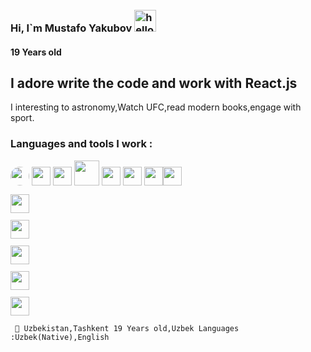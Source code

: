 ### Hi, I`m Mustafo Yakubov <img style="margin-top: 10px;" src="https://media4.giphy.com/media/3ornjJphIlZjcTbTyg/giphy.gif?cid=ecf05e47kniz2pzmhrzmdmz20euqgjk93njjzcn6hevu1pd6&rid=giphy.gif&ct=g" alt="hello gif" width="35px"/>
#### 19 Years old
<h2>I adore write the code and work with React.js</h2>
I interesting to astronomy,Watch UFC,read modern books,engage with sport.

### Languages and tools I work :
<code><img style=" border-radius: 50%;" src="https://w7.pngwing.com/pngs/201/90/png-transparent-logo-html-html5.png" width="30px" /></code>
<code><img src="https://w7.pngwing.com/pngs/696/424/png-transparent-logo-css-css3.png" width="30px" /></code>
<code><img src="https://e7.pngegg.com/pngimages/72/936/png-clipart-sass-cascading-style-sheets-preprocessor-less-postcss-meng-miscellaneous-text-thumbnail.png" width="30px" /></code>
<code><img src="https://i.pinimg.com/originals/28/75/3d/28753ddf79d70042ba86564947e13bf5.png" width="40px" /></code>
<code><img src="https://w7.pngwing.com/pngs/79/518/png-transparent-js-react-js-logo-react-react-native-logos-icon-thumbnail.png" width="30px" /></code>
<code><img src="https://cdn.imgbin.com/15/14/3/imgbin-logo-next-plc-cambridge-hoodie-retail-clothes-button-uvjTFe5UWPy72dJruP3g2KHpB.jpg" width="30px" /></code>
<code><img src="https://e7.pngegg.com/pngimages/669/447/png-clipart-redux-react-javascript-freecodecamp-npm-others-miscellaneous-purple-thumbnail.png" width="30px" /><code><img src="https://p1.hiclipart.com/preview/678/218/574/logo-logo-git-line-cheat-sheet-signage-cheating-mug-png-clipart.jpg" width="30px" /></code>
<code> <img width="30px" src="https://icon2.cleanpng.com/20180426/rwq/kisspng-firebase-cloud-messaging-google-developers-softwar-5ae1d9fd416102.1403209115247508452678.jpg"/></code>
<code> <img width="30px" src="https://cdn.icon-icons.com/icons2/2107/PNG/512/file_type_vscode_icon_130084.png"/></code>
<code> <img width="30px" src="https://w7.pngwing.com/pngs/911/515/png-transparent-figma-logo-brand-logos-brands-in-colors-icon-thumbnail.png"/></code>
<code> <img width="30px" src="https://banner2.cleanpng.com/20180824/jtl/kisspng-computer-icons-logo-portable-network-graphics-clip-icons-for-free-iconza-circle-social-5b7fe46b0bac53.1999041115351082030478.jpg"/></code>
<code> <img width="30px" src="https://www.liblogo.com/img-logo/bo416be60-bootstrap-logo-bootstrap-plain-wordmark-logo-free-icon-of-devicon.png"/></code>
<br/>
 📍 Uzbekistan,Tashkent
 19 Years old,Uzbek 
 Languages :Uzbek(Native),English 

